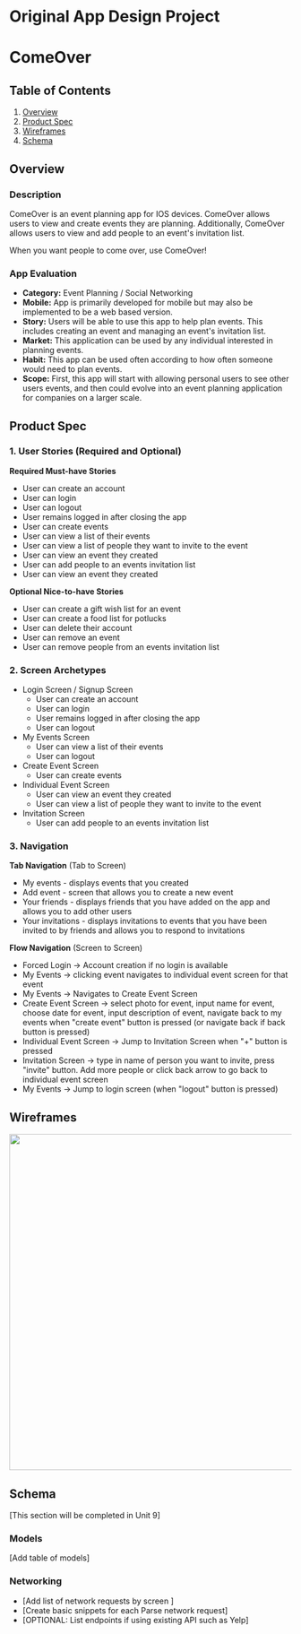 Original App Design Project
===

# ComeOver

## Table of Contents
1. [Overview](#Overview)
1. [Product Spec](#Product-Spec)
1. [Wireframes](#Wireframes)
2. [Schema](#Schema)

## Overview
### Description
ComeOver is an event planning app for IOS devices. ComeOver allows users to view and create events they are planning. Additionally, ComeOver allows users to view and add people to an event's invitation list. 

When you want people to come over, use ComeOver!

### App Evaluation
- **Category:** Event Planning / Social Networking
- **Mobile:** App is primarily developed for mobile but may also be implemented to be a web based version.
- **Story:** Users will be able to use this app to help plan events. This includes creating an event and managing an event's invitation list.
- **Market:** This application can be used by any individual interested in planning events.
- **Habit:** This app can be used often according to how often someone would need to plan events.
- **Scope:** First, this app will start with allowing personal users to see other users events, and then could evolve into an event planning application for companies on a larger scale.

## Product Spec

### 1. User Stories (Required and Optional)

**Required Must-have Stories**

* User can create an account
* User can login 
* User can logout 
* User remains logged in after closing the app 
* User can create events 
* User can view a list of their events 
* User can view a list of people they want to invite to the event
* User can view an event they created
* User can add people to an events invitation list
* User can view an event they created

**Optional Nice-to-have Stories**

* User can create a gift wish list for an event
* User can create a food list for potlucks
* User can delete their account
* User can remove an event
* User can remove people from an events invitation list

### 2. Screen Archetypes

* Login Screen / Signup Screen
    * User can create an account
    * User can login 
    * User remains logged in after closing the app
    * User can logout
* My Events Screen
    * User can view a list of their events
    * User can logout
* Create Event Screen
    * User can create events
* Individual Event Screen
    * User can view an event they created 
    * User can view a list of people they want to invite to the event
* Invitation Screen
    * User can add people to an events invitation list 
   

### 3. Navigation

**Tab Navigation** (Tab to Screen)

* My events - displays events that you created
* Add event - screen that allows you to create a new event
* Your friends - displays friends that you have added on the app and allows you to add other users
* Your invitations - displays invitations to events that you have been invited to by friends and allows you to respond to invitations

**Flow Navigation** (Screen to Screen)

* Forced Login -> Account creation if no login is available
* My Events -> clicking event navigates to individual event screen for that event
* My Events -> Navigates to Create Event Screen 
* Create Event Screen -> select photo for event, input name for event, choose date for event, input description of event, navigate back to my events when "create event" button is pressed (or navigate back if back button is pressed)
* Individual Event Screen -> Jump to Invitation Screen when "+" button is pressed 
* Invitation Screen -> type in name of person you want to invite, press "invite" button. Add more people or click back arrow to go back to individual event screen
* My Events -> Jump to login screen (when "logout" button is pressed) 

## Wireframes
<img src="https://i.imgur.com/OMsjBzK.png" width=600>

## Schema 
[This section will be completed in Unit 9]
### Models
[Add table of models]
### Networking
- [Add list of network requests by screen ]
- [Create basic snippets for each Parse network request]
- [OPTIONAL: List endpoints if using existing API such as Yelp]
